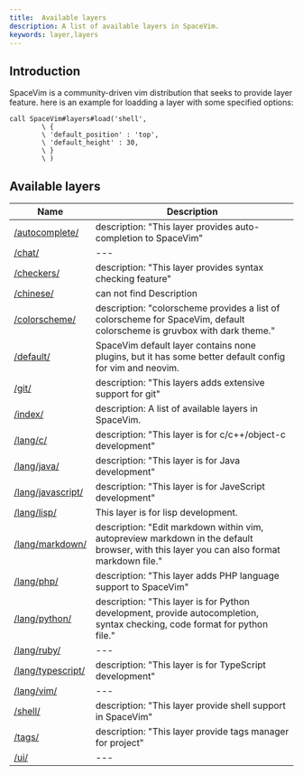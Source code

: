 ```yaml
---
title:  Available layers
description: A list of available layers in SpaceVim.
keywords: layer,layers
---
```


## Introduction

SpaceVim is a community-driven vim distribution that seeks to provide layer feature. here is an example for loadding a layer with some specified options:

```vim
call SpaceVim#layers#load('shell',
        \ {
        \ 'default_position' : 'top',
        \ 'default_height' : 30,
        \ }
        \ )
```

<!-- SpaceVim layer list start -->

## Available layers

| Name                                                               | Description                                                                                                                              |
| ------------------------------------------------------------------ | ---------------------------------------------------------------------------------------------------------------------------------------- |
| [/autocomplete/](https://spacevim.org/layers//autocomplete/)       | description: "This layer provides auto-completion to SpaceVim"                                                                           |
| [/chat/](https://spacevim.org/layers//chat/)                       | ---                                                                                                                                      |
| [/checkers/](https://spacevim.org/layers//checkers/)               | description: "This layer provides syntax checking feature"                                                                               |
| [/chinese/](https://spacevim.org/layers//chinese/)                 | can not find Description                                                                                                                 |
| [/colorscheme/](https://spacevim.org/layers//colorscheme/)         | description: "colorscheme provides a list of colorscheme for SpaceVim, default colorscheme is gruvbox with dark theme."                  |
| [/default/](https://spacevim.org/layers//default/)                 | SpaceVim default layer contains none plugins, but it has some better default config for vim and neovim.                                  |
| [/git/](https://spacevim.org/layers//git/)                         | description: "This layers adds extensive support for git"                                                                                |
| [/index/](https://spacevim.org/layers//index/)                     | description: A list of available layers in SpaceVim.                                                                                     |
| [/lang/c/](https://spacevim.org/layers//lang/c/)                   | description: "This layer is for c/c++/object-c development"                                                                              |
| [/lang/java/](https://spacevim.org/layers//lang/java/)             | description: "This layer is for Java development"                                                                                        |
| [/lang/javascript/](https://spacevim.org/layers//lang/javascript/) | description: "This layer is for JaveScript development"                                                                                  |
| [/lang/lisp/](https://spacevim.org/layers//lang/lisp/)             | This layer is for lisp development.                                                                                                      |
| [/lang/markdown/](https://spacevim.org/layers//lang/markdown/)     | description: "Edit markdown within vim, autopreview markdown in the default browser, with this layer you can also format markdown file." |
| [/lang/php/](https://spacevim.org/layers//lang/php/)               | description: "This layer adds PHP language support to SpaceVim"                                                                          |
| [/lang/python/](https://spacevim.org/layers//lang/python/)         | description: "This layer is for Python development, provide autocompletion, syntax checking, code format for python file."               |
| [/lang/ruby/](https://spacevim.org/layers//lang/ruby/)             | ---                                                                                                                                      |
| [/lang/typescript/](https://spacevim.org/layers//lang/typescript/) | description: "This layer is for TypeScript development"                                                                                  |
| [/lang/vim/](https://spacevim.org/layers//lang/vim/)               | ---                                                                                                                                      |
| [/shell/](https://spacevim.org/layers//shell/)                     | description: "This layer provide shell support in SpaceVim"                                                                              |
| [/tags/](https://spacevim.org/layers//tags/)                       | description: "This layer provide tags manager for project"                                                                               |
| [/ui/](https://spacevim.org/layers//ui/)                           | ---                                                                                                                                      |

<!-- SpaceVim layer list end -->
